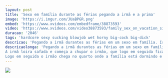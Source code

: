 ```yaml
---
layout: post
title: 'Sexo em família durante as férias pegando a irmã e a prima'
image: 'https://i.imgur.com/JUaBPGR.png'
embed: 'https://www.xvideos.com/embedframe/38873593'
video: 'https://www.xvideos.com/video38873593/family_sex_on_vacation_sister_and_brother_hardcore_fuck_i_am_boy_i_need_money_call_me_on_917738900971_'
duracao: '2046'
tags: 'hardcore sexy sucking blowjob wet horny big-cock big-dick'
descricao: 'Pegando a irmã durantes as férias em um sexo em família. Irmão safado faz sexo com a irmã e a amiga dela enquanto os pais dormem no lado.'
descricaolonga: 'Pegando a irmã durantes as férias em um sexo em família. Irmão safado faz sexo com a irmã e a amiga dela enquanto os pais dormem na cama ao lado e quase pegam eles no flagra fazendo sexo.
A irmã loira safada e começa a chupar o irmão, que logo em seguida fica pegando a irmã de jeito até a amiga pegar os dois no flagra e entrar na diversão.
Logo em seguida o irmão chega no quarto onde a família está dormindo e começa a fuder com a irmã e a amiga.'
---
```

<a href="{{ page.url | prepend: site.baseurl | prepend: site.url }}"><img src="{{ page.image }}" /></a>
